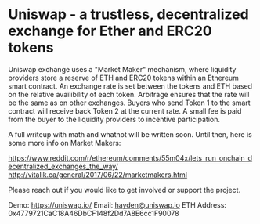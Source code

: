 # Uniswap - a trustless, decentralized exchange for Ether and ERC20 tokens

Uniswap exchange uses a "Market Maker" mechanism, where liquidity providers store a reserve of ETH and ERC20 tokens within an Ethereum smart contract. An exchange rate is set between the tokens and ETH based on the relative availibility of each token. Arbitrage ensures that the rate will be the same as on other exchanges. Buyers who send Token 1 to the smart contract will receive back Token 2 at the current rate. A small fee is paid from the buyer to the liquidity providers to incentive participation.

A full writeup with math and whatnot will be written soon. Until then, here is some more info on Market Makers:

https://www.reddit.com/r/ethereum/comments/55m04x/lets_run_onchain_decentralized_exchanges_the_way/
http://vitalik.ca/general/2017/06/22/marketmakers.html

Please reach out if you would like to get involved or support the project.

Demo: https://uniswap.io/
Email: hayden@uniswap.io
ETH Address: 0x4779721CaC18A46DbCF148f2Dd7A8E6cc1F90078

